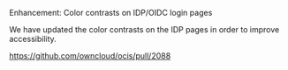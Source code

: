 Enhancement: Color contrasts on IDP/OIDC login pages

We have updated the color contrasts on the IDP pages 
in order to improve accessibility.

https://github.com/owncloud/ocis/pull/2088
